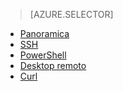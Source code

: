 > [AZURE.SELECTOR]
- [Panoramica](/it-it/documentation/articles/hdinsight-use-mapreduce/)
- [SSH](/it-it/documentation/articles/hdinsight-hadoop-use-mapreduce-ssh/)
- [PowerShell](/it-it/documentation/articles/hdinsight-hadoop-use-mapreduce-powershell/)
- [Desktop remoto](/it-it/documentation/articles/hdinsight-hadoop-use-mapreduce-remote-desktop/)
- [Curl](/it-it/documentation/articles/hdinsight-hadoop-use-mapreduce-curl/)

<!--HONumber=45--> 
